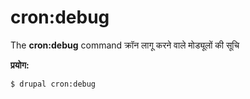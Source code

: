 # cron:debug
The **cron:debug** command क्रॉन लागू करने वाले मोड्यूलों की सूचि

**प्रयोग:**
```
$ drupal cron:debug 
```
